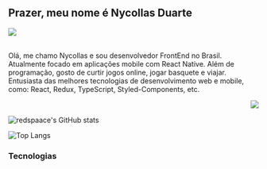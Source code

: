 <h2>Prazer, meu nome é Nycollas Duarte</h2>

<a href="https://www.linkedin.com/in/nduaarte/" alt="Linkedin">
  <img src="https://img.shields.io/badge/-Linkedin-0e76a8?style=for-the-badge&logo=Linkedin&logoColor=white&link=https://www.linkedin.com/in/nduaarte/" />
</a>

<br>
<br>

<div>
  <p align="left">
    Olá, me chamo Nycollas e sou desenvolvedor FrontEnd no Brasil. Atualmente focado em aplicações mobile com React Native. Além de programação, gosto de curtir jogos online,         jogar basquete e viajar.
  Entusiasta das melhores tecnologias de desenvolvimento web e mobile, como: React, Redux, TypeScript, Styled-Components, etc.
  </p>
  <img align="right" src="https://raw.githubusercontent.com/MicaelliMedeiros/micaellimedeiros/master/image/computer-illustration.png" />
</div>
  
<br>

![redspaace's GitHub stats](https://github-readme-stats.vercel.app/api?username=redspaace&hide=contribs,prs&theme=dracula&show_icons=true)

![Top Langs](https://github-readme-stats.vercel.app/api/top-langs/?username=redspaace&layout=compact&theme=dracula)

<h3>Tecnologias</h3>

